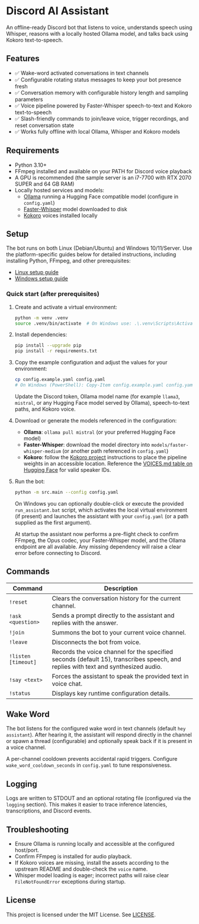 # Discord AI Assistant

An offline-ready Discord bot that listens to voice, understands speech using Whisper, reasons with a locally hosted Ollama model, and talks back using Kokoro text-to-speech.

## Features

- ✅ Wake-word activated conversations in text channels
- ✅ Configurable rotating status messages to keep your bot presence fresh
- ✅ Conversation memory with configurable history length and sampling parameters
- ✅ Voice pipeline powered by Faster-Whisper speech-to-text and Kokoro text-to-speech
- ✅ Slash-friendly commands to join/leave voice, trigger recordings, and reset conversation state
- ✅ Works fully offline with local Ollama, Whisper and Kokoro models

## Requirements

- Python 3.10+
- FFmpeg installed and available on your PATH for Discord voice playback
- A GPU is recommended (the sample server is an i7-7700 with RTX 2070 SUPER and 64 GB RAM)
- Locally hosted services and models:
  - [Ollama](https://ollama.ai) running a Hugging Face compatible model (configure in `config.yaml`)
  - [Faster-Whisper](https://github.com/guillaumekln/faster-whisper) model downloaded to disk
  - [Kokoro](https://github.com/hexgrad/kokoro) voices installed locally

## Setup

The bot runs on both Linux (Debian/Ubuntu) and Windows 10/11/Server. Use the platform-specific guides below for detailed instructions, including installing Python, FFmpeg, and other prerequisites:

- [Linux setup guide](docs/setup-linux.md)
- [Windows setup guide](docs/setup-windows.md)

### Quick start (after prerequisites)

1. Create and activate a virtual environment:

   ```bash
   python -m venv .venv
   source .venv/bin/activate  # On Windows use: .\.venv\Scripts\Activate.ps1
   ```

2. Install dependencies:

   ```bash
   pip install --upgrade pip
   pip install -r requirements.txt
   ```

3. Copy the example configuration and adjust the values for your environment:

   ```bash
   cp config.example.yaml config.yaml
   # On Windows (PowerShell): Copy-Item config.example.yaml config.yaml
   ```

   Update the Discord token, Ollama model name (for example `llama3`, `mistral`, or any Hugging Face model served by Ollama), speech-to-text paths, and Kokoro voice.

4. Download or generate the models referenced in the configuration:

   - **Ollama**: `ollama pull mistral` (or your preferred Hugging Face model)
   - **Faster-Whisper**: download the model directory into `models/faster-whisper-medium` (or another path referenced in `config.yaml`)
   - **Kokoro**: follow the [Kokoro project](https://github.com/hexgrad/kokoro) instructions to place the pipeline weights in an accessible location. Reference the [VOICES.md table on Hugging Face](https://huggingface.co/hexgrad/Kokoro-82M/blob/main/VOICES.md) for valid speaker IDs.

5. Run the bot:

   ```bash
   python -m src.main --config config.yaml
   ```

   On Windows you can optionally double-click or execute the provided `run_assistant.bat` script, which activates the local
   virtual environment (if present) and launches the assistant with your `config.yaml` (or a path supplied as the first argument).

   At startup the assistant now performs a pre-flight check to confirm FFmpeg, the Opus codec, your Faster-Whisper model, and the
   Ollama endpoint are all available. Any missing dependency will raise a clear error before connecting to Discord.

## Commands

| Command | Description |
| --- | --- |
| `!reset` | Clears the conversation history for the current channel. |
| `!ask <question>` | Sends a prompt directly to the assistant and replies with the answer. |
| `!join` | Summons the bot to your current voice channel. |
| `!leave` | Disconnects the bot from voice. |
| `!listen [timeout]` | Records the voice channel for the specified seconds (default 15), transcribes speech, and replies with text and synthesized audio. |
| `!say <text>` | Forces the assistant to speak the provided text in voice chat. |
| `!status` | Displays key runtime configuration details. |

## Wake Word

The bot listens for the configured wake word in text channels (default `hey assistant`). After hearing it, the assistant will respond directly in the channel or spawn a thread (configurable) and optionally speak back if it is present in a voice channel.

A per-channel cooldown prevents accidental rapid triggers. Configure `wake_word_cooldown_seconds` in `config.yaml` to tune responsiveness.

## Logging

Logs are written to STDOUT and an optional rotating file (configured via the `logging` section). This makes it easier to trace inference latencies, transcriptions, and Discord events.

## Troubleshooting

- Ensure Ollama is running locally and accessible at the configured host/port.
- Confirm FFmpeg is installed for audio playback.
- If Kokoro voices are missing, install the assets according to the upstream README and double-check the `voice` name.
- Whisper model loading is eager; incorrect paths will raise clear `FileNotFoundError` exceptions during startup.

## License

This project is licensed under the MIT License. See [LICENSE](LICENSE).
